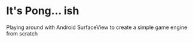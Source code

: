 # It's Pong... ish

Playing around with Android SurfaceView to create a simple game engine from scratch
